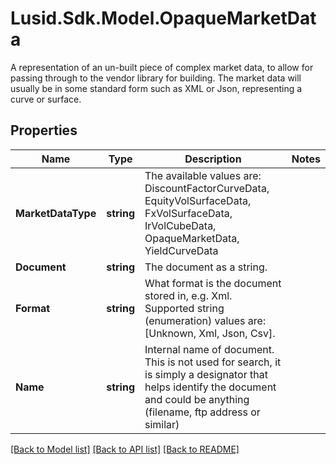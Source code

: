 # Lusid.Sdk.Model.OpaqueMarketData
A representation of an un-built piece of complex market data, to allow for passing through  to the vendor library for building.  The market data will usually be in some standard form such as XML or Json, representing a curve or surface.

## Properties

Name | Type | Description | Notes
------------ | ------------- | ------------- | -------------
**MarketDataType** | **string** | The available values are: DiscountFactorCurveData, EquityVolSurfaceData, FxVolSurfaceData, IrVolCubeData, OpaqueMarketData, YieldCurveData | 
**Document** | **string** | The document as a string. | 
**Format** | **string** | What format is the document stored in, e.g. Xml.  Supported string (enumeration) values are: [Unknown, Xml, Json, Csv]. | 
**Name** | **string** | Internal name of document. This is not used for search, it is simply a designator that helps identify the document  and could be anything (filename, ftp address or similar) | 

[[Back to Model list]](../README.md#documentation-for-models) [[Back to API list]](../README.md#documentation-for-api-endpoints) [[Back to README]](../README.md)

